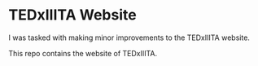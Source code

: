 # TEDxIIITA Website
I was tasked with making minor improvements to the TEDxIIITA website.

This repo contains the website of TEDxIIITA.

